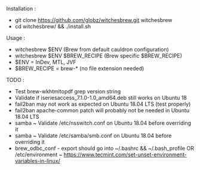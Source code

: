 Installation :
- git clone https://github.com/globz/witchesbrew.git witchesbrew
- cd witchesbrew/ && ./install.sh

Usage :
- witchesbrew $ENV (Brew from default cauldron configuration)
- witchesbrew $ENV $BREW_RECIPE (Brew specific $BREW_RECIPE)
- $ENV = InDev, MTL, JVF
- $BREW_RECIPE = brew-* (no file extension needed)

TODO :
- Test brew-wkhtmltopdf grep version string
- Validate if iseriesaccess_7.1.0-1.0_amd64.deb still works on Ubuntu 18
- fail2ban may not work as expected on Ubuntu 18.04 LTS (test properly)
- fail2ban apache-common patch will probably not be needed in Ubuntu 18.04 LTS
- samba ~ Validate /etc/nsswitch.conf on Ubuntu 18.04 before overriding it
- samba ~ Validate /etc/samba/smb.conf on Ubuntu 18.04 before overriding it
- brew_odbc_conf - export should go into ~/.bashrc && ~/.bash_profile OR /etc/environment  ~ https://www.tecmint.com/set-unset-environment-variables-in-linux/
